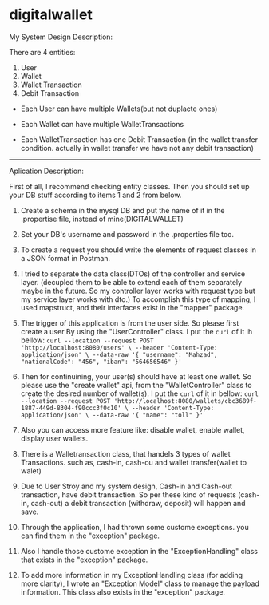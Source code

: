 # digitalwallet

My System Design Description:

There are 4 entities:
1. User
2. Wallet
3. Wallet Transaction
4. Debit Transaction

+ Each User can have multiple Wallets(but not duplacte ones)

+ Each Wallet can have multiple WalletTransactions

+ Each WalletTransaction has one Debit Transaction (in the wallet transfer condition. actually in wallet transfer we have not any debit transaction)
----------------------------------------------
Aplication Description:

First of all, I recommend checking entity classes. Then you should set up your DB stuff according to items 1 and 2 from below.

1. Create a schema in the mysql DB and put the name of it in the .propertise file, instead of mine(DIGITALWALLET)

2. Set your DB's username and password in the .properties file too.

3. To create a request you should write the elements of request classes in a JSON format in Postman.

4. I tried to separate the data class(DTOs) of the controller and service layer. (decupled them to be able to extend each of them separately maybe in the future.
So my controller layer works with request type but my service layer works with dto.)
To accomplish this type of mapping, I used mapstruct, and their interfaces exist in the "mapper" package.

5. The trigger of this application is from the user side. So please first create a user By using the "UserController" class. I put the `curl` of it ih bellow:
`curl --location --request POST 'http://localhost:8080/users' \
--header 'Content-Type: application/json' \
--data-raw '{
 "username": "Mahzad",
 "nationalCode": "456",
 "iban": "564656546"
}'`

6. Then for continuining, your user(s) should have at least one wallet. So please use the "create wallet" api, from the "WalletController" class
to create the desired number of wallet(s). I put the `curl` of it in bellow:
`curl --location --request POST 'http://localhost:8080/wallets/cbc3689f-1887-449d-8304-f90ccc3f0c10' \
--header 'Content-Type: application/json' \
--data-raw '{
 "name": "toll"
}'`


7. Also you can access more feature like: disable wallet, enable wallet, display user wallets.

8. There is a Walletransaction class, that handels 3 types of wallet Transactions. such as, cash-in, cash-ou and wallet transfer(wallet to walet) 

9. Due to User Stroy and my system design, Cash-in and Cash-out transaction, have debit transaction.
So per these kind of requests (cash-in, cash-out) a debit transaction (withdraw, deposit) will happen and save. 

10. Through the application, I had thrown some custome exceptions. you can find them in the "exception" package.

11. Also I handle those custome exception in the "ExceptionHandling" class that exists in the "exception" package.

12. To add more information in my ExceptionHandling class (for adding more clarity), I wrote an "Exception Model" class to manage the payload information.
This class also exists in the "exception" package.
